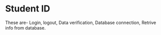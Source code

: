# Student ID

These are-
Login, logout,
Data verification,
Database connection, 
Retrive info from database.
